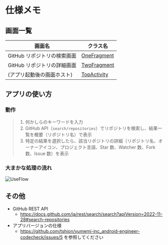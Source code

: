 # 仕様メモ
## 画面一覧
画面名 | クラス名
--- | ---
GitHub リポジトリの検索画面 | [OneFragment](../app/src/main/kotlin/jp/co/yumemi/android/code_check/OneFragment.kt)
GitHub リポジトリの詳細画面 | [TwoFragment](../app/src/main/kotlin/jp/co/yumemi/android/code_check/TwoFragment.kt)
(アプリ起動後の画面ホスト) | [TopActivity](../app/src/main/kotlin/jp/co/yumemi/android/code_check/topActivity.kt)



## アプリの使い方
### 動作
> 1. 何かしらのキーワードを入力
> 2. GitHub API（`search/repositories`）でリポジトリを検索し、結果一覧を概要（リポジトリ名）で表示
> 3. 特定の結果を選択したら、該当リポジトリの詳細（リポジトリ名、オーナーアイコン、プロジェクト言語、Star 数、Watcher 数、Fork 数、Issue 数）を表示

### 大まかな処理の流れ
![UseFlow](https://www.plantuml.com/plantuml/svg/VLJVIzjG57w_VyMXmfWFhU-5YXqu7MnCPhRtsDxfXPg4v5QtjoNPcCx1L3OAhYejRdE3TWEL3kFmZxbDqluNk_bXUsygXX32FT_vpdVETv8vYwechQ_Na5gXkWdFBMoY5VqLvCg6aOEfnsHrZJwerJ42VXaSIoh4K3KAYcwKAvHi4Ffw8lPKmmzDTNKTQ_Iss0k2Dv_eLLoR9DtKHubOgm9NWiHuRe7GnVeAF9jVLg2yz2W7gWN96KAeL0Bcj9dROEwlmKNFt_d2N7vtc7i5fHAAUeFyhAWSYd0_apADn3Y72yr4S7_hC6WUXv-zuM6RsTt1QSVl7amZ4PNdMN6n8WGdpV2yFKQtJiEJoqHg4hfLeLpo1lYRevYxpMdyTz_y3r_XNXhokyU3riV8GRAXKYoDNz8rAqrVe6unvnzptPHzxuhPP_xxIsOt9DAnRn8DfqrjASAYeYmjm_3DGV-w5L5bbALMQJf_DwFL0ltbpM6q2mlp2inOM3KhQpCcDdIByAKas8gN8Sf2QQNyP2z9qV1YDpXgeYhErfGboqCMuTa-xt0rBZLsLIOPSQD2eO3kj7P4rF_ROVOESxRxdXUy_SHFcEF4pttcNCS6DRAE2fzCbj3P3teUixUO_JtPmA7T2tzuI4mHkXhyF0lF_qpiwXoVFVz1_0S0 "UseFlow")



## その他
* GitHub REST API
    * https://docs.github.com/ja/rest/search/search?apiVersion=2022-11-28#search-repositories
* アプリバージョンの仕様
    * https://github.com/tshion/yumemi-inc_android-engineer-codecheck/issues/5 を参照してください
